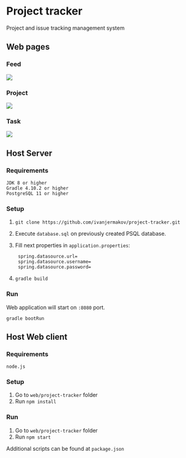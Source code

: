 # Project tracker
Project and issue tracking management system

## Web pages
### Feed
![](https://pp.userapi.com/c853420/v853420139/6768b/E7j5qxRAhY8.jpg)
### Project
![](https://pp.userapi.com/c853420/v853420139/67695/tlM7O_v7ays.jpg)
### Task
![](https://pp.userapi.com/c853420/v853420139/6769f/UdPwwRVwiao.jpg)
## Host Server
### Requirements
    JDK 8 or higher
    Gradle 4.10.2 or higher
    PostgreSQL 11 or higher
    
### Setup
1. `git clone https://github.com/ivanjermakov/project-tracker.git`
2. Execute `database.sql` on previously created PSQL database.
3. Fill next properties in `application.properties`:

        spring.datasource.url=
        spring.datasource.username=
        spring.datasource.password=

4. `gradle build`

### Run
Web application will start on `:8080` port.
    
    gradle bootRun

## Host Web client
### Requirements
    node.js

### Setup
1. Go to `web/project-tracker` folder
2. Run `npm install`

### Run
1. Go to `web/project-tracker` folder
2. Run `npm start`

Additional scripts can be found at `package.json`
